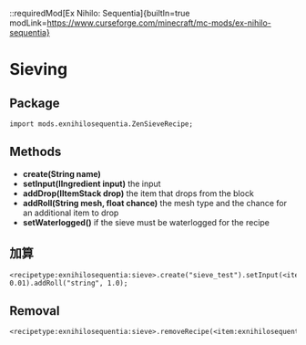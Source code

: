 ::requiredMod[Ex Nihilo: Sequentia]{builtIn=true modLink=https://www.curseforge.com/minecraft/mc-mods/ex-nihilo-sequentia}

# Sieving

## Package
`import mods.exnihilosequentia.ZenSieveRecipe;`

## Methods
- **create(String name)**
- **setInput(IIngredient input)** the input
- **addDrop(IItemStack drop)** the item that drops from the block
- **addRoll(String mesh, float chance)** the mesh type and the chance for an additional item to drop
- **setWaterlogged()** if the sieve must be waterlogged for the recipe


## 加算

```zenscript
<recipetype:exnihilosequentia:sieve>.create("sieve_test").setInput(<item:minecraft:cobblestone>).addDrop(<item:minecraft:netherite_ingot>).addRoll("diamond", 0.01).addRoll("string", 1.0);
```

## Removal

```zenscript
<recipetype:exnihilosequentia:sieve>.removeRecipe(<item:exnihilosequentia:piece_iron>);
```
